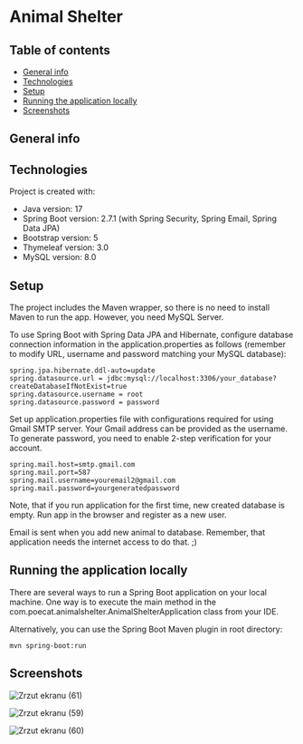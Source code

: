 # Animal Shelter

## Table of contents
* [General info](#general-info)
* [Technologies](#technologies)
* [Setup](#setup)
* [Running the application locally](#running-the-application-locally)
* [Screenshots](#screenshots)

## General info



## Technologies
Project is created with:
* Java version: 17
* Spring Boot version: 2.7.1 (with Spring Security, Spring Email, Spring Data JPA)
* Bootstrap version: 5
* Thymeleaf version: 3.0
* MySQL version: 8.0

## Setup

The project includes the Maven wrapper, so there is no need to install Maven to run the app. However, you need MySQL Server. 

To use Spring Boot with Spring Data JPA and Hibernate, configure database connection information in the application.properties as follows (remember to modify URL, username and password matching your MySQL database):

```
spring.jpa.hibernate.ddl-auto=update
spring.datasource.url = jdbc:mysql://localhost:3306/your_database?createDatabaseIfNotExist=true
spring.datasource.username = root
spring.datasource.password = password
```

Set up application.properties file with configurations required for using Gmail SMTP server. Your Gmail address can be provided as the username. To generate password, you need to enable 2-step verification for your account.

```
spring.mail.host=smtp.gmail.com
spring.mail.port=587
spring.mail.username=youremail2@gmail.com
spring.mail.password=yourgeneratedpassword
```

Note, that if you run application for the first time, new created database is empty. Run app in the browser and register as a new user. 

Email is sent when you add new animal to database. Remember, that application needs the internet access to do that. ;)

## Running the application locally

There are several ways to run a Spring Boot application on your local machine. One way is to execute the main method in the com.poecat.animalshelter.AnimalShelterApplication class from your IDE.

Alternatively, you can use the Spring Boot Maven plugin in root directory:

```
mvn spring-boot:run
```

## Screenshots

![Zrzut ekranu (61)](https://user-images.githubusercontent.com/84228264/177832216-5570479e-71a4-445c-a4b9-ac5b7a0cee3d.png)

![Zrzut ekranu (59)](https://user-images.githubusercontent.com/84228264/177832226-2745661f-fff7-4072-ba5f-683621f471f8.png)

![Zrzut ekranu (60)](https://user-images.githubusercontent.com/84228264/177832229-af4cd87c-dc56-4737-8a51-a8f4c991a0c7.png)

